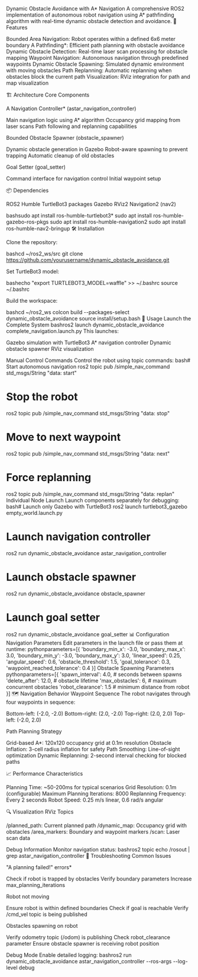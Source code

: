 Dynamic Obstacle Avoidance with A* Navigation
A comprehensive ROS2 implementation of autonomous robot navigation using A* pathfinding algorithm with real-time dynamic obstacle detection and avoidance.
🚀 Features

Bounded Area Navigation: Robot operates within a defined 6x6 meter boundary
A Pathfinding*: Efficient path planning with obstacle avoidance
Dynamic Obstacle Detection: Real-time laser scan processing for obstacle mapping
Waypoint Navigation: Autonomous navigation through predefined waypoints
Dynamic Obstacle Spawning: Simulated dynamic environment with moving obstacles
Path Replanning: Automatic replanning when obstacles block the current path
Visualization: RViz integration for path and map visualization

🏗️ Architecture
Core Components

A Navigation Controller* (astar_navigation_controller)

Main navigation logic using A* algorithm
Occupancy grid mapping from laser scans
Path following and replanning capabilities


Bounded Obstacle Spawner (obstacle_spawner)

Dynamic obstacle generation in Gazebo
Robot-aware spawning to prevent trapping
Automatic cleanup of old obstacles


Goal Setter (goal_setter)

Command interface for navigation control
Initial waypoint setup



📦 Dependencies

ROS2 Humble
TurtleBot3 packages
Gazebo
RViz2
Navigation2 (nav2)

bashsudo apt install ros-humble-turtlebot3*
sudo apt install ros-humble-gazebo-ros-pkgs
sudo apt install ros-humble-navigation2
sudo apt install ros-humble-nav2-bringup
🛠️ Installation

Clone the repository:

bashcd ~/ros2_ws/src
git clone https://github.com/yourusername/dynamic_obstacle_avoidance.git

Set TurtleBot3 model:

bashecho "export TURTLEBOT3_MODEL=waffle" >> ~/.bashrc
source ~/.bashrc

Build the workspace:

bashcd ~/ros2_ws
colcon build --packages-select dynamic_obstacle_avoidance
source install/setup.bash
🚀 Usage
Launch the Complete System
bashros2 launch dynamic_obstacle_avoidance complete_navigation.launch.py
This launches:

Gazebo simulation with TurtleBot3
A* navigation controller
Dynamic obstacle spawner
RViz visualization

Manual Control Commands
Control the robot using topic commands:
bash# Start autonomous navigation
ros2 topic pub /simple_nav_command std_msgs/String "data: start"

# Stop the robot
ros2 topic pub /simple_nav_command std_msgs/String "data: stop"

# Move to next waypoint
ros2 topic pub /simple_nav_command std_msgs/String "data: next"

# Force replanning
ros2 topic pub /simple_nav_command std_msgs/String "data: replan"
Individual Node Launch
Launch components separately for debugging:
bash# Launch only Gazebo with TurtleBot3
ros2 launch turtlebot3_gazebo empty_world.launch.py

# Launch navigation controller
ros2 run dynamic_obstacle_avoidance astar_navigation_controller

# Launch obstacle spawner
ros2 run dynamic_obstacle_avoidance obstacle_spawner

# Launch goal setter
ros2 run dynamic_obstacle_avoidance goal_setter
📊 Configuration
Navigation Parameters
Edit parameters in the launch file or pass them at runtime:
pythonparameters=[{
    'boundary_min_x': -3.0,
    'boundary_max_x': 3.0,
    'boundary_min_y': -3.0,
    'boundary_max_y': 3.0,
    'linear_speed': 0.25,
    'angular_speed': 0.6,
    'obstacle_threshold': 1.5,
    'goal_tolerance': 0.3,
    'waypoint_reached_tolerance': 0.4
}]
Obstacle Spawning Parameters
pythonparameters=[{
    'spawn_interval': 4.0,      # seconds between spawns
    'delete_after': 12.0,       # obstacle lifetime
    'max_obstacles': 6,         # maximum concurrent obstacles
    'robot_clearance': 1.5      # minimum distance from robot
}]
🗺️ Navigation Behavior
Waypoint Sequence
The robot navigates through four waypoints in sequence:

Bottom-left: (-2.0, -2.0)
Bottom-right: (2.0, -2.0)
Top-right: (2.0, 2.0)
Top-left: (-2.0, 2.0)

Path Planning Strategy

Grid-based A*: 120x120 occupancy grid at 0.1m resolution
Obstacle Inflation: 3-cell radius inflation for safety
Path Smoothing: Line-of-sight optimization
Dynamic Replanning: 2-second interval checking for blocked paths

📈 Performance Characteristics

Planning Time: ~50-200ms for typical scenarios
Grid Resolution: 0.1m (configurable)
Maximum Planning Iterations: 8000
Replanning Frequency: Every 2 seconds
Robot Speed: 0.25 m/s linear, 0.6 rad/s angular

🔍 Visualization
RViz Topics

/planned_path: Current planned path
/dynamic_map: Occupancy grid with obstacles
/area_markers: Boundary and waypoint markers
/scan: Laser scan data

Debug Information
Monitor navigation status:
bashros2 topic echo /rosout | grep astar_navigation_controller
🐛 Troubleshooting
Common Issues

"A planning failed!" errors*

Check if robot is trapped by obstacles
Verify boundary parameters
Increase max_planning_iterations


Robot not moving

Ensure robot is within defined boundaries
Check if goal is reachable
Verify /cmd_vel topic is being published


Obstacles spawning on robot

Verify odometry topic (/odom) is publishing
Check robot_clearance parameter
Ensure obstacle spawner is receiving robot position



Debug Mode
Enable detailed logging:
bashros2 run dynamic_obstacle_avoidance astar_navigation_controller --ros-args --log-level debug
